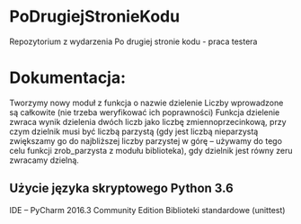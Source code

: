 # PoDrugiejStronieKodu
Repozytorium z wydarzenia Po drugiej stronie kodu - praca testera
# Dokumentacja:
 Tworzymy nowy moduł z funkcja o nazwie dzielenie
 Liczby wprowadzone są całkowite (nie trzeba weryfikować ich poprawności)
 Funkcja dzielenie zwraca wynik dzielenia dwóch liczb jako liczbę zmiennoprzecinkową, przy czym dzielnik musi być liczbą parzystą (gdy jest liczbą nieparzystą zwiększamy go do najbliższej liczby parzystej w górę – używamy do tego celu funkcji zrob_parzysta z modułu biblioteka), gdy dzielnik jest równy zeru zwracamy dzielną.
## Użycie języka skryptowego Python 3.6
 IDE – PyCharm 2016.3 Community Edition
 Biblioteki standardowe (unittest)
